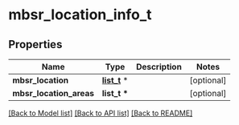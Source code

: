 # mbsr_location_info_t

## Properties
Name | Type | Description | Notes
------------ | ------------- | ------------- | -------------
**mbsr_location** | [**list_t**](tai.md) \* |  | [optional] 
**mbsr_location_areas** | **list_t \*** |  | [optional] 

[[Back to Model list]](../README.md#documentation-for-models) [[Back to API list]](../README.md#documentation-for-api-endpoints) [[Back to README]](../README.md)


